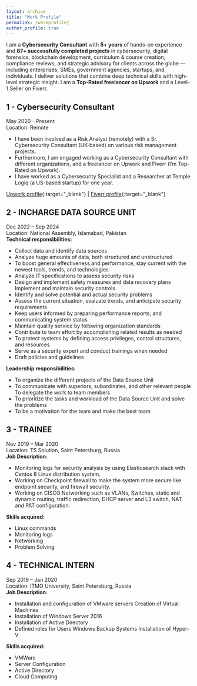 ```yaml
---
layout: archive
title: "Work Profile"
permalink: /workprofile/
author_profile: true
---
```


I am a **Cybersecurity Consultant** with **5+ years** of hands-on experience and **87+ successfully completed projects** in cybersecurity, digital forensics, blockchain development, curriculum & course creation, compliance reviews, and strategic advisory for clients across the globe — including enterprises, SMEs, government agencies, startups, and individuals. I deliver solutions that combine deep technical skills with high-level strategic insight. I am a **Top-Rated freelancer on Upwork** and a Level-1 Seller on Fiverr.


1 - Cybersecurity Consultant
---
May 2020 - Present \
Location: Remote 
- I have been involved as a Risk Analyst (remotely) with a Sr. Cybersecurity Consultant (UK-based) on various risk management projects.
- Furthermore, I am engaged working as a Cybersecurity Consultant with different organizations, and a freelancer on Upwork and Fiverr (I’m Top-Rated on Upwork).
- I have worked as a Cybersecurity Specialist and a Researcher at Temple Logiq (a US-based startup) for one year.

[Upwork profile](https://www.upwork.com/freelancers/mirshahzad){:target="_blank"} |
 [Fiverr profile](https://www.fiverr.com/mirshahzad007){:target="_blank"}


2 - INCHARGE DATA SOURCE UNIT
---
Dec 2022 – Sep 2024 \
Location: National Assembly, Islamabad, Pakistan\
**Technical responsibilities:**
- Collect data and identify data sources
- Analyze huge amounts of data, both structured and unstructured
- To boost general effectiveness and performance, stay current with the newest tools, trends, and technologies
- Analyze IT specifications to assess security risks
- Design and implement safety measures and data recovery plans Implement and maintain security controls
- Identify and solve potential and actual security problems
- Assess the current situation, evaluate trends, and anticipate security requirements
- Keep users informed by preparing performance reports; and communicating system status
- Maintain quality service by following organization standards
- Contribute to team effort by accomplishing related results as needed
- To protect systems by defining access privileges, control structures, and resources
- Serve as a security expert and conduct trainings when needed
- Draft policies and guidelines

**Leadership responsibilities:**
- To organize the different projects of the Data Source Unit
- To communicate with superiors, subordinates, and other relevant people To delegate the work to team members
- To prioritize the tasks and workload of the Data Source Unit and solve the problems
- To be a motivation for the team and make the best team

3 - TRAINEE
---
Nov 2019 – Mar 2020 \
Location: TS Solution, Saint Petersburg, Russia \
**Job Description:**
- Monitoring logs for security analysis by using Elasticsearch stack with Centos 8 Linux distribution system.
- Working on Checkpoint firewall to make the system more secure like endpoint security, and firewall security.
- Working on CISCO Networking such as VLANs, Switches, static and dynamic routing, traffic redirection, DHCP server and L3 switch, NAT and PAT configuration.

**Skills acquired:**
- Linux commands 
- Monitoring logs 
- Networking 
- Problem Solving

4 - TECHNICAL INTERN
---
Sep 2019 – Jan 2020 \
Location: ITMO University, Saint Petersburg, Russia \
**Job Description:**
- Installation and configuration of VMware servers Creation of Virtual Machines
- Installation of Windows Server 2016
- Installation of Active Directory
- Defined roles for Users Windows Backup Systems Installation of Hyper-V

**Skills acquired:**
- VMWare
- Server Configuration
- Active Directory
- Cloud Computing
